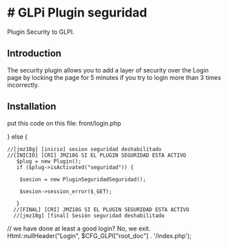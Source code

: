 # # GLPi Plugin seguridad
Plugin Security to GLPI.

## Introduction

The security plugin allows you to add a layer of security over the Login page by locking the page for 5 minutes if you try to login more than 3 times incorrectly.

## Installation

put this code on this file: front/login.php


} else {

	//[jmz18g] [inicio] sesion seguridad deshabilitado
	//[INICIO] [CRI] JMZ18G SI EL PLUGIN SEGURIDAD ESTA ACTIVO
       $plug = new Plugin();
       if ($plug->isActivated("seguridad")) {
        
        $sesion = new PluginSeguridadSeguridad();	

        $sesion->session_error($_GET);
        
       }		  		          		 		 
      //[FINAL] [CRI] JMZ18G SI EL PLUGIN SEGURIDAD ESTA ACTIVO 
      //[jmz18g] [final] Sesión seguridad deshabilitado

   // we have done at least a good login? No, we exit.
   Html::nullHeader("Login", $CFG_GLPI["root_doc"] . '/index.php');
